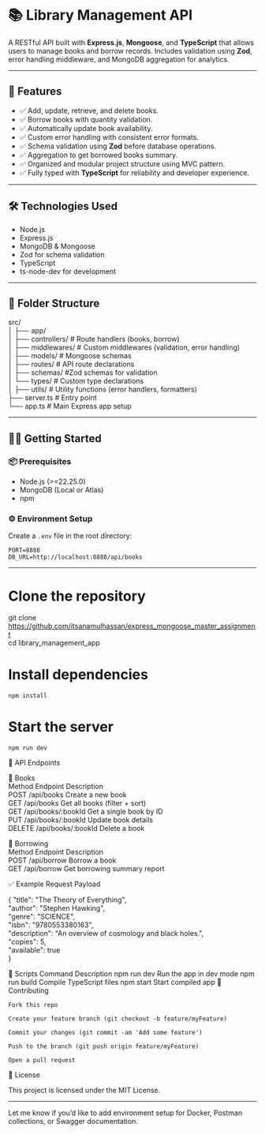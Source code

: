 # 📚 Library Management API

A RESTful API built with **Express.js**, **Mongoose**, and **TypeScript** that allows users to manage books and borrow records. Includes validation using **Zod**, error handling middleware, and MongoDB aggregation for analytics.

---

## 🚀 Features

- ✅ Add, update, retrieve, and delete books.
- ✅ Borrow books with quantity validation.
- ✅ Automatically update book availability.
- ✅ Custom error handling with consistent error formats.
- ✅ Schema validation using **Zod** before database operations.
- ✅ Aggregation to get borrowed books summary.
- ✅ Organized and modular project structure using MVC pattern.
- ✅ Fully typed with **TypeScript** for reliability and developer experience.

---

## 🛠️ Technologies Used

- Node.js
- Express.js
- MongoDB & Mongoose
- Zod for schema validation
- TypeScript
- ts-node-dev for development

---

## 📁 Folder Structure

src/  
│
├── app/  
│ ├── controllers/ # Route handlers (books, borrow)  
│ ├── middlewares/ # Custom middlewares (validation, error handling)  
│ ├── models/ # Mongoose schemas  
│ ├── routes/ # API route declarations  
│ ├── schemas/ #Zod schemas for validation  
│ └── types/ # Custom type declarations  
│ ├── utils/ # Utility functions (error handlers, formatters)  
├── server.ts # Entry point  
└── app.ts # Main Express app setup

---

## 🧑‍💻 Getting Started

### 📦 Prerequisites

- Node.js (>=22.25.0)
- MongoDB (Local or Atlas)
- npm

### ⚙️ Environment Setup

Create a `.env` file in the root directory:

```env
PORT=8888
DB_URL=http://localhost:8888/api/books
```

---

# Clone the repository

git clone https://github.com/itsanamulhassan/express_mongoose_master_assignment  
cd library_management_app

# Install dependencies

```
npm install
```

# Start the server

```
npm run dev
```

🧪 API Endpoints

📘 Books  
Method Endpoint Description  
POST /api/books Create a new book  
GET /api/books Get all books (filter + sort)  
GET /api/books/:bookId Get a single book by ID  
PUT /api/books/:bookId Update book details  
DELETE /api/books/:bookId Delete a book

🔄 Borrowing  
Method Endpoint Description  
POST /api/borrow Borrow a book  
GET /api/borrow Get borrowing summary report

✅ Example Request Payload

{
"title": "The Theory of Everything",  
"author": "Stephen Hawking",  
"genre": "SCIENCE",  
"isbn": "9780553380163",  
"description": "An overview of cosmology and black holes.",  
"copies": 5,  
"available": true  
}

🧹 Scripts
Command Description
npm run dev Run the app in dev mode
npm run build Compile TypeScript files
npm start Start compiled app
📩 Contributing

    Fork this repo

    Create your feature branch (git checkout -b feature/myFeature)

    Commit your changes (git commit -am 'Add some feature')

    Push to the branch (git push origin feature/myFeature)

    Open a pull request

📃 License

This project is licensed under the MIT License.

---

Let me know if you’d like to add environment setup for Docker, Postman collections, or Swagger documentation.
